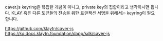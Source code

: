 caver.js
keyring은 복잡한 개념이 아니고, private key의 집합이라고 생각하시면 됩니다.
KLAY 혹은 다른 토큰들의 전송을 위한 트랜잭션 서명을 위해서는 keyring이 필요합니다.

https://github.com/klaytn/caver-js
https://ko.docs.klaytn.foundation/dapp/sdk/caver-js